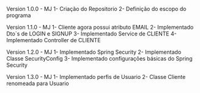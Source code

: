 Version 1.0.0 - MJ
1- Criação do Repositorio
2- Definição do escopo do programa

Version 1.1.0 - MJ
1- Cliente agora possui atributo EMAIL
2- Implementado Dto`s de LOGIN e SIGNUP
3- Implementado Service de CLIENTE
4- Implementado Controller de CLIENTE

Version 1.2.0 - MJ
1- Implementado Spring Security
2- Implementado Classe SecurityConfig
3- Implementado configurações básicas do Spring Security

Version 1.3.0 - MJ
1- Implementado perfis de Usuario
2- Classe Cliente renomeada para Usuario
